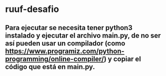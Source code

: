 # ruuf-desafio

## Para ejecutar se necesita tener python3 instalado y ejecutar el archivo main.py, de no ser así pueden usar un compilador (como https://www.programiz.com/python-programming/online-compiler/) y copiar el código que está en main.py.
